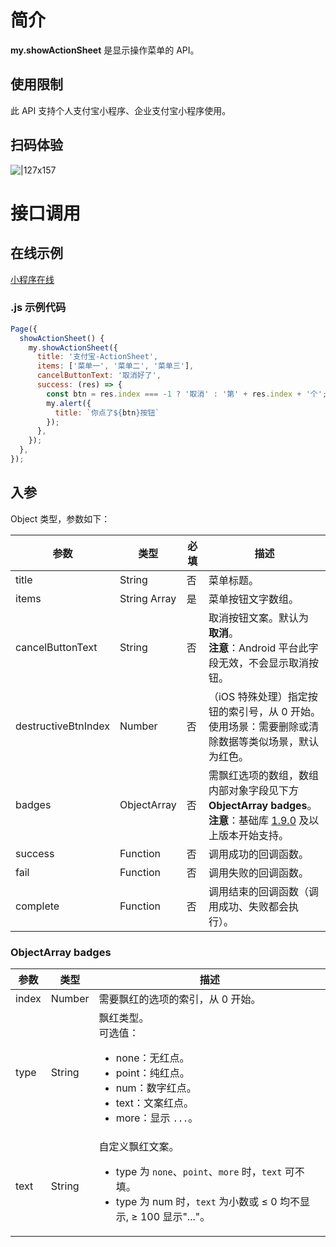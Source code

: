 # 简介

**my.showActionSheet** 是显示操作菜单的 API。

## 使用限制

此 API 支持个人支付宝小程序、企业支付宝小程序使用。

## 扫码体验

![|127x157](https://gw.alipayobjects.com/zos/skylark-tools/public/files/8b18ebd5beaee3db9120b720546b0aea.jpeg#align=left&display=inline&height=157&margin=%5Bobject%20Object%5D&originHeight=157&originWidth=127&status=done&style=none&width=127)

# 接口调用

## 在线示例

[小程序在线](https://opendocs.alipay.com/openbox/mini/opendocs/action-sheet?view=preview&defaultPage=pages%2Findex%2Findex&defaultOpenedFiles=pages%2Findex%2Findex&theme=light) 

### .js 示例代码

```javascript
Page({
  showActionSheet() {
    my.showActionSheet({
      title: '支付宝-ActionSheet',
      items: ['菜单一', '菜单二', '菜单三'],
      cancelButtonText: '取消好了',
      success: (res) => {
        const btn = res.index === -1 ? '取消' : '第' + res.index + '个';
        my.alert({
          title: `你点了${btn}按钮`
        });
      },
    });
  },
});
```

## 入参

Object 类型，参数如下：

| **参数** | **类型** | **必填** | **描述** |
| --- | --- | --- | --- |
| title | String | 否 | 菜单标题。 |
| items | String Array | 是 | 菜单按钮文字数组。 |
| cancelButtonText | String | 否 | 取消按钮文案。默认为 **取消**。<br />**注意**：Android 平台此字段无效，不会显示取消按钮。 |
| destructiveBtnIndex | Number | 否 | （iOS 特殊处理）指定按钮的索引号，从 0 开始。<br />使用场景：需要删除或清除数据等类似场景，默认为红色。 |
| badges | ObjectArray | 否 | 需飘红选项的数组，数组内部对象字段见下方 **ObjectArray badges**。<br />**注意**：基础库 [1.9.0](https://opendocs.alipay.com/mini/framework/lib) 及以上版本开始支持。 |
| success | Function | 否 | 调用成功的回调函数。 |
| fail | Function | 否 | 调用失败的回调函数。 |
| complete | Function | 否 | 调用结束的回调函数（调用成功、失败都会执行）。 |

### ObjectArray badges

| **参数** | **类型** | **描述** |
| --- | --- | --- |
| index | Number | 需要飘红的选项的索引，从 0 开始。 |
| type | String | 飘红类型。<br />可选值：<ul><li>none：无红点。</li><li>point：纯红点。</li><li>num：数字红点。</li><li>text：文案红点。</li><li>more：显示 `...`。</li></ul> |
| text | String | 自定义飘红文案。<ul><li>type 为 `none`、`point`、`more` 时，`text` 可不填。</li><li>type 为 num 时，`text` 为小数或 ≤ 0 均不显示, ≥ 100 显示"..."。</li></ul> |
